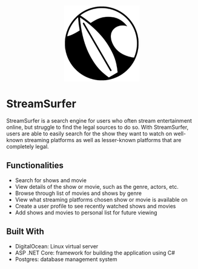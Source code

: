 <p align="center">
    <img src="logo.png" alt="Streamsurfer logo" width="200px" style="margin-left:auto; margin-right:auto;">
</p>

# StreamSurfer
StreamSurfer is a search engine for users who often stream entertainment online, but struggle to find the legal sources to do so. With StreamSurfer, users are able to easily search for the show they want to watch on well-known streaming platforms as well as lesser-known platforms that are completely legal.

## Functionalities
* Search for shows and movie  
* View details of the show or movie, such as the genre, actors, etc.  
* Browse through list of movies and shows by genre  
* View what streaming platforms chosen show or movie is available on  
* Create a user profile to see recently watched shows and movies  
* Add shows and movies to personal list for future viewing  

## Built With
* DigitalOcean: Linux virtual server  
* ASP .NET Core: framework for building the application using C#    
* Postgres: database management system
